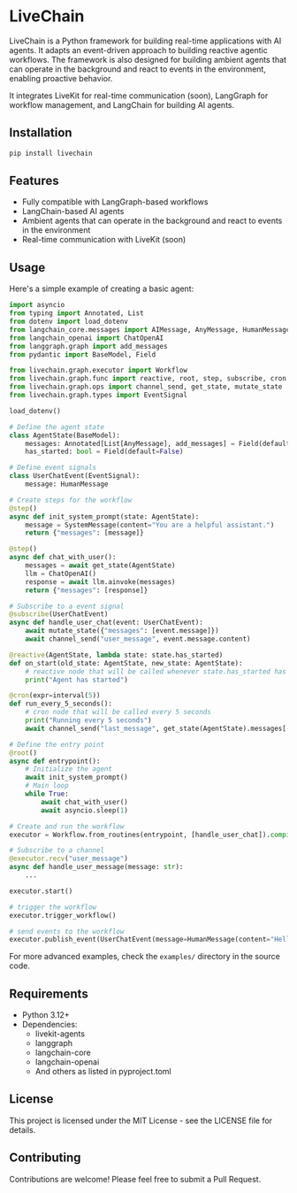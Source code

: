 # LiveChain

LiveChain is a Python framework for building real-time applications with AI agents. It adapts an event-driven approach to building reactive agentic workflows. The framework is also designed for building ambient agents that can operate in the background and react to events in the environment, enabling proactive behavior.

It integrates LiveKit for real-time communication (soon), LangGraph for workflow management, and LangChain for building AI agents.

## Installation

```bash
pip install livechain
```

## Features

- Fully compatible with LangGraph-based workflows
- LangChain-based AI agents
- Ambient agents that can operate in the background and react to events in the environment
- Real-time communication with LiveKit (soon)

## Usage

Here's a simple example of creating a basic agent:

```python
import asyncio
from typing import Annotated, List
from dotenv import load_dotenv
from langchain_core.messages import AIMessage, AnyMessage, HumanMessage, SystemMessage
from langchain_openai import ChatOpenAI
from langgraph.graph import add_messages
from pydantic import BaseModel, Field

from livechain.graph.executor import Workflow
from livechain.graph.func import reactive, root, step, subscribe, cron
from livechain.graph.ops import channel_send, get_state, mutate_state
from livechain.graph.types import EventSignal

load_dotenv()

# Define the agent state
class AgentState(BaseModel):
    messages: Annotated[List[AnyMessage], add_messages] = Field(default_factory=list)
    has_started: bool = Field(default=False)

# Define event signals
class UserChatEvent(EventSignal):
    message: HumanMessage

# Create steps for the workflow
@step()
async def init_system_prompt(state: AgentState):
    message = SystemMessage(content="You are a helpful assistant.")
    return {"messages": [message]}

@step()
async def chat_with_user():
    messages = await get_state(AgentState)
    llm = ChatOpenAI()
    response = await llm.ainvoke(messages)
    return {"messages": [response]}

# Subscribe to a event signal
@subscribe(UserChatEvent)
async def handle_user_chat(event: UserChatEvent):
    await mutate_state({"messages": [event.message]})
    await channel_send("user_message", event.message.content)

@reactive(AgentState, lambda state: state.has_started)
def on_start(old_state: AgentState, new_state: AgentState):
    # reactive node that will be called whenever state.has_started has changed
    print("Agent has started")

@cron(expr=interval(5))
def run_every_5_seconds():
    # cron node that will be called every 5 seconds
    print("Running every 5 seconds")
    await channel_send("last_message", get_state(AgentState).messages[-1].content)

# Define the entry point
@root()
async def entrypoint():
    # Initialize the agent
    await init_system_prompt()
    # Main loop
    while True:
        await chat_with_user()
        await asyncio.sleep(1)

# Create and run the workflow
executor = Workflow.from_routines(entrypoint, [handle_user_chat]).compile(AgentState)

# Subscribe to a channel
@executor.recv("user_message")
async def handle_user_message(message: str):
    ...

executor.start()

# trigger the workflow
executor.trigger_workflow()

# send events to the workflow
executor.publish_event(UserChatEvent(message=HumanMessage(content="Hello, how are you?")))
```

For more advanced examples, check the `examples/` directory in the source code.

## Requirements

- Python 3.12+
- Dependencies:
  - livekit-agents
  - langgraph
  - langchain-core
  - langchain-openai
  - And others as listed in pyproject.toml

## License

This project is licensed under the MIT License - see the LICENSE file for details.

## Contributing

Contributions are welcome! Please feel free to submit a Pull Request.
